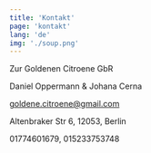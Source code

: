 ```yaml
---
title: 'Kontakt'
page: 'kontakt'
lang: 'de'
img: './soup.png'
---
```


Zur Goldenen Citroene GbR

Daniel Oppermann & Johana Cerna

goldene.citroene@gmail.com

Altenbraker Str 6, 12053, Berlin

01774601679, 015233753748
